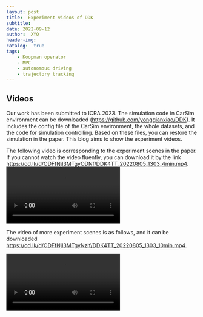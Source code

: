 ```yaml
---
layout: post
title:  Experiment videos of DDK
subtitle: 
date: 2022-09-12
author:  XYQ
header-img: 
catalog:  true
tags:
    - Koopman operator
    - MPC
    - autonomous driving
    - trajectory tracking
---
```



## Videos

Our work has been submitted to ICRA 2023. The simulation code in CarSim environment can be downloaded (https://github.com/yongqianxiao/DDK). It includes the config file of the CarSim environment, the whole datasets, and the code for simulation controlling. Based on these files, you can restore the simulation in the paper. This blog aims to show the experiment videos.

The following video is corresponding to the experiment scenes in the paper. If you cannot watch the video fluently, you can download it by the link https://od.lk/d/ODFfNjI3MTgyODNf/DDK4TT_20220805_1303_4min.mp4.
<video src="https://od.lk/s/ODFfNjI3MTgyODNf/DDK4TT_20220805_1303_4min.mp4" controls></video>

The video of more experiment scenes is as follows, and it can be downloaded https://od.lk/d/ODFfNjI3MTgyNzlf/DDK4TT_20220805_1303_10min.mp4.

<video src="https://od.lk/s/ODFfNjI3MTgyNzlf/DDK4TT_20220805_1303_10min.mp4" controls></video>
